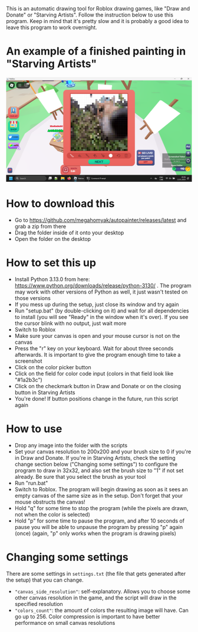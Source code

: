 This is an automatic drawing tool for Roblox drawing games, like "Draw and Donate" or "Starving Artists". Follow the instruction below to use this program. Keep in mind that it's pretty slow and it is probably a good idea to leave this program to work overnight.

# An example of a finished painting in "Starving Artists"

![An example of a finished painting in "Starving Artists"](examples/example_starving_artists.png)

# How to download this

* Go to https://github.com/megahomyak/autopainter/releases/latest and grab a zip from there
* Drag the folder inside of it onto your desktop
* Open the folder on the desktop

# How to set this up

* Install Python 3.13.0 from here: https://www.python.org/downloads/release/python-3130/ . The program may work with other versions of Python as well, it just wasn't tested on those versions
* If you mess up during the setup, just close its window and try again
* Run "setup.bat" (by double-clicking on it) and wait for all dependencies to install (you will see "Ready" in the window when it's over). If you see the cursor blink with no output, just wait more
* Switch to Roblox
* Make sure your canvas is open and your mouse cursor is not on the canvas
* Press the "r" key on your keyboard. Wait for about three seconds afterwards. It is important to give the program enough time to take a screenshot
* Click on the color picker button
* Click on the field for color code input (colors in that field look like "#1a2b3c")
* Click on the checkmark button in Draw and Donate or on the closing button in Starving Artists
* You're done! If button positions change in the future, run this script again

# How to use

* Drop any image into the folder with the scripts
* Set your canvas resolution to 200x200 and your brush size to 0 if you're in Draw and Donate. If you're in Starving Artists, check the setting change section below ("Changing some settings") to configure the program to draw in 32x32, and also set the brush size to "1" if not set already. Be sure that you select the brush as your tool
* Run "run.bat"
* Switch to Roblox. The program will begin drawing as soon as it sees an empty canvas of the same size as in the setup. Don't forget that your mouse obstructs the canvas!
* Hold "q" for some time to stop the program (while the pixels are drawn, not when the color is selected)
* Hold "p" for some time to pause the program, and after 10 seconds of pause you will be able to unpause the program by pressing "p" again (once) (again, "p" only works when the program is drawing pixels)

# Changing some settings

There are some settings in `settings.txt` (the file that gets generated after the setup) that you can change.

* `"canvas_side_resolution"`: self-explanatory. Allows you to choose some other canvas resolution in the game, and the script will draw in the specified resolution
* `"colors_count"`: the amount of colors the resulting image will have. Can go up to 256. Color compression is important to have better performance on small canvas resolutions
